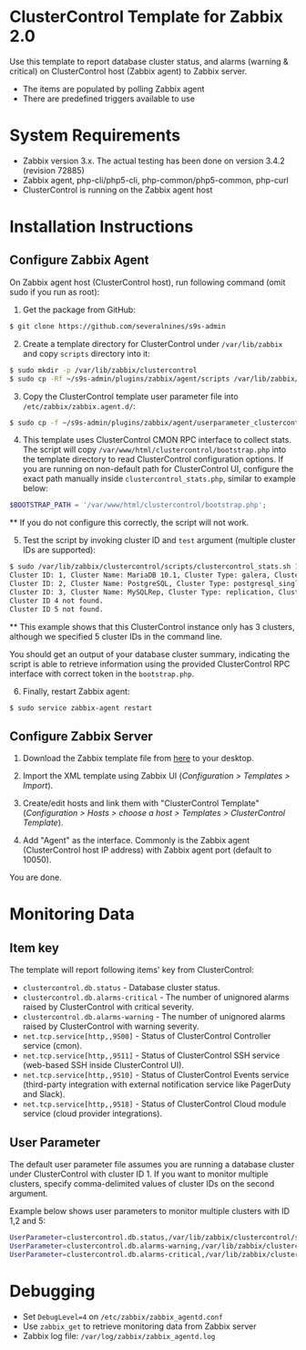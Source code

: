 ClusterControl Template for Zabbix 2.0
======================================

Use this template to report database cluster status, and alarms (warning & critical) on ClusterControl host (Zabbix agent) to Zabbix server.

- The items are populated by polling Zabbix agent
- There are predefined triggers available to use

System Requirements
===================

- Zabbix version 3.x. The actual testing has been done on version 3.4.2 (revision 72885)
- Zabbix agent, php-cli/php5-cli, php-common/php5-common, php-curl
- ClusterControl is running on the Zabbix agent host

Installation Instructions
=========================

Configure Zabbix Agent
----------------------

On Zabbix agent host (ClusterControl host), run following command (omit sudo if you run as root):

1) Get the package from GitHub:
```bash
$ git clone https://github.com/severalnines/s9s-admin
```

2) Create a template directory for ClusterControl under `/var/lib/zabbix` and copy `scripts` directory into it:
```bash
$ sudo mkdir -p /var/lib/zabbix/clustercontrol
$ sudo cp -Rf ~/s9s-admin/plugins/zabbix/agent/scripts /var/lib/zabbix/clustercontrol
```

3) Copy the ClusterControl template user parameter file into `/etc/zabbix/zabbix.agent.d/`:
```bash
$ sudo cp -f ~/s9s-admin/plugins/zabbix/agent/userparameter_clustercontrol.conf /etc/zabbix/zabbix.agent.d/
```

4) This template uses ClusterControl CMON RPC interface to collect stats. The script will copy `/var/www/html/clustercontrol/bootstrap.php` into the template directory to read ClusterControl configuration options. If you are running on non-default path for ClusterControl UI, configure the exact path manually inside `clustercontrol_stats.php`, similar to example below:
```php
$BOOTSTRAP_PATH = '/var/www/html/clustercontrol/bootstrap.php';
```
** If you do not configure this correctly, the script will not work.

5) Test the script by invoking cluster ID and `test` argument (multiple cluster IDs are supported):
```bash
$ sudo /var/lib/zabbix/clustercontrol/scripts/clustercontrol_stats.sh 1,2,3,4,5 test
Cluster ID: 1, Cluster Name: MariaDB 10.1, Cluster Type: galera, Cluster Status: STARTED
Cluster ID: 2, Cluster Name: PostgreSQL, Cluster Type: postgresql_single, Cluster Status: STARTED
Cluster ID: 3, Cluster Name: MySQLRep, Cluster Type: replication, Cluster Status: STARTED
Cluster ID 4 not found.
Cluster ID 5 not found.
```

** This example shows that this ClusterControl instance only has 3 clusters, although we specified 5 cluster IDs in the command line.

You should get an output of your database cluster summary, indicating the script is able to retrieve information using the provided ClusterControl RPC interface with correct token in the `bootstrap.php`.

6) Finally, restart Zabbix agent:
```bash
$ sudo service zabbix-agent restart
```

Configure Zabbix Server
-----------------------

1) Download the Zabbix template file from [here](https://raw.githubusercontent.com/severalnines/s9s-admin/master/plugins/zabbix/server/zbx_clustercontrol_templates.xml) to your desktop.

2) Import the XML template using Zabbix UI (*Configuration > Templates > Import*).

3) Create/edit hosts and link them with "ClusterControl Template" (*Configuration > Hosts > choose a host > Templates > ClusterControl Template*).

4) Add "Agent" as the interface. Commonly is the Zabbix agent (ClusterControl host IP address) with Zabbix agent port (default to 10050).

You are done.

Monitoring Data
===============

Item key
--------

The template will report following items' key from ClusterControl:

* `clustercontrol.db.status` - Database cluster status.
* `clustercontrol.db.alarms-critical` - The number of unignored alarms raised by ClusterControl with critical severity.
* `clustercontrol.db.alarms-warning` - The number of unignored alarms raised by ClusterControl with warning severity.
* `net.tcp.service[http,,9500]` - Status of ClusterControl Controller service (cmon).
* `net.tcp.service[http,,9511]` - Status of ClusterControl SSH service (web-based SSH inside ClusterControl UI).
* `net.tcp.service[http,,9510]` - Status of ClusterControl Events service (third-party integration with external notification service like PagerDuty and Slack).
* `net.tcp.service[http,,9518]` - Status of ClusterControl Cloud module service (cloud provider integrations).

User Parameter
--------------

The default user parameter file assumes you are running a database cluster under ClusterControl with cluster ID 1. If you want to monitor multiple clusters, specify comma-delimited values of cluster IDs on the second argument.

Example below shows user parameters to monitor multiple clusters with ID 1,2 and 5:
```bash
UserParameter=clustercontrol.db.status,/var/lib/zabbix/clustercontrol/scripts/clustercontrol_stats.sh 1,2,5 cluster
UserParameter=clustercontrol.db.alarms-warning,/var/lib/zabbix/clustercontrol/scripts/clustercontrol_stats.sh 1,2,5 alarms-warning
UserParameter=clustercontrol.db.alarms-critical,/var/lib/zabbix/clustercontrol/scripts/clustercontrol_stats.sh 1,2,5 alarms-critical
```

Debugging
=========

- Set `DebugLevel=4` on `/etc/zabbix/zabbix_agentd.conf`
- Use `zabbix_get` to retrieve monitoring data from Zabbix server
- Zabbix log file: `/var/log/zabbix/zabbix_agentd.log`
